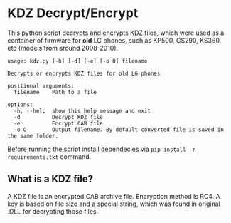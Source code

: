 # KDZ Decrypt/Encrypt
This python script decrypts and encrypts KDZ files, which were used as a container of firmware for **old** LG phones, such as KP500, GS290, KS360, etc (models from around 2008-2010).

```
usage: kdz.py [-h] [-d] [-e] [-o O] filename

Decrypts or encrypts KDZ files for old LG phones

positional arguments:
  filename    Path to a file

options:
  -h, --help  show this help message and exit
  -d          Decrypt KDZ file
  -e          Encrypt CAB file
  -o O        Output filename. By default converted file is saved in the same folder.
```

Before running the script install dependecies via `pip install -r requirements.txt` command.

## What is a KDZ file?
A KDZ file is an encrypted CAB archive file. Encryption method is RC4. A key is based on file size and a special string, which was found in original .DLL for decrypting those files.
